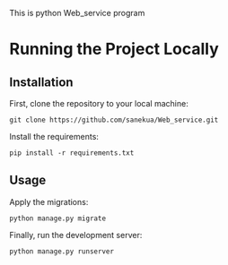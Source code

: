 This is python Web_service program 
# Running the Project Locally

## Installation
First, clone the repository to your local machine:
```
git clone https://github.com/sanekua/Web_service.git

```
Install the requirements:
```
pip install -r requirements.txt
```
## Usage
Apply the migrations:
```
python manage.py migrate
```
Finally, run the development server:
```
python manage.py runserver
```
